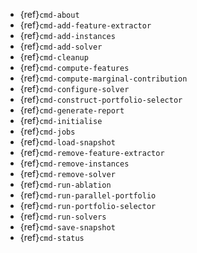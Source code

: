 - {ref}`cmd-about`
- {ref}`cmd-add-feature-extractor`
- {ref}`cmd-add-instances`
- {ref}`cmd-add-solver`
- {ref}`cmd-cleanup`
- {ref}`cmd-compute-features`
- {ref}`cmd-compute-marginal-contribution`
- {ref}`cmd-configure-solver`
- {ref}`cmd-construct-portfolio-selector`
- {ref}`cmd-generate-report`
- {ref}`cmd-initialise`
- {ref}`cmd-jobs`
- {ref}`cmd-load-snapshot`
- {ref}`cmd-remove-feature-extractor`
- {ref}`cmd-remove-instances`
- {ref}`cmd-remove-solver`
- {ref}`cmd-run-ablation`
- {ref}`cmd-run-parallel-portfolio`
- {ref}`cmd-run-portfolio-selector`
- {ref}`cmd-run-solvers`
- {ref}`cmd-save-snapshot`
- {ref}`cmd-status`
